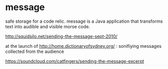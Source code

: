 # message

safe storage for a code relic. message is a Java application that transforms text into audible and visible morse code.

http://squidsilo.net/sending-the-message-sept-2010/

at the launch of http://home.dictionaryofsydney.org/ : sonifiying messages collected from the audience

https://soundcloud.com/catfingers/sending-the-message-excerpt
